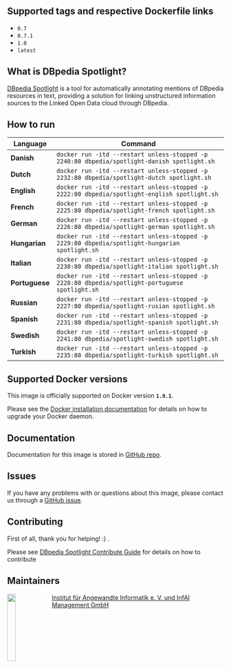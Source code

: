 ## Supported tags and respective Dockerfile links

* `0.7`
* `0.7.1`
* `1.0`
* `latest`


## What is DBpedia Spotlight?

[DBpedia Spotlight](http://wikipedia.org/wiki/DBpedia#DBpedia_Spotlight) is a tool for automatically annotating mentions of DBpedia resources in text, providing a solution for linking unstructured information sources to the Linked Open Data cloud through DBpedia.

## How to run

| **Language** | **Command** |
| --- | --- |
| **Danish** | ```docker run -itd --restart unless-stopped -p 2240:80 dbpedia/spotlight-danish spotlight.sh``` |
| **Dutch** | ```docker run -itd --restart unless-stopped -p 2232:80 dbpedia/spotlight-dutch spotlight.sh``` |
| **English** | ```docker run -itd --restart unless-stopped -p 2222:80 dbpedia/spotlight-english spotlight.sh``` |
| **French** | ```docker run -itd --restart unless-stopped -p 2225:80 dbpedia/spotlight-french spotlight.sh``` |
| **German** | ```docker run -itd --restart unless-stopped -p 2226:80 dbpedia/spotlight-german spotlight.sh``` |
| **Hungarian** | ```docker run -itd --restart unless-stopped -p 2229:80 dbpedia/spotlight-hungarian spotlight.sh``` |
| **Italian** | ```docker run -itd --restart unless-stopped -p 2230:80 dbpedia/spotlight-italian spotlight.sh``` |
| **Portuguese** | ```docker run -itd --restart unless-stopped -p 2228:80 dbpedia/spotlight-portuguese spotlight.sh``` |
| **Russian** | ```docker run -itd --restart unless-stopped -p 2227:80 dbpedia/spotlight-rusian spotlight.sh``` |
| **Spanish** | ```docker run -itd --restart unless-stopped -p 2231:80 dbpedia/spotlight-spanish spotlight.sh``` |
| **Swedish** | ```docker run -itd --restart unless-stopped -p 2241:80 dbpedia/spotlight-swedish spotlight.sh``` |
| **Turkish** | ```docker run -itd --restart unless-stopped -p 2235:80 dbpedia/spotlight-turkish spotlight.sh``` |

## Supported Docker versions
This image is officially supported on Docker version **`1.9.1`**.

Please see the [Docker installation documentation](https://docs.docker.com/installation/) for details on how to upgrade your Docker daemon.

## Documentation

Documentation for this image is stored in [GitHub repo](http://github.com/dbpedia-spotlight/dbpedia-spotlight/wiki).

## Issues
If you have any problems with or questions about this image, please contact us through a [GitHub issue](https://github.com/dbpedia-spotlight/spotlight-docker/issues).

## Contributing

First of all, thank you for helping! :) .

Please see [DBpedia Spotlight Contribute Guide](https://github.com/dbpedia-spotlight/dbpedia-spotlight/wiki/Contributing) for details on how to contribute

## Maintainers

<a href="http://infai.org"><img src="https://infai.org/wp-content/uploads/2017/08/InfAI-Logo.png" align="left" height="20%" width="20%" >Institut für Angewandte Informatik e. V. und InfAI Management GmbH</a>
